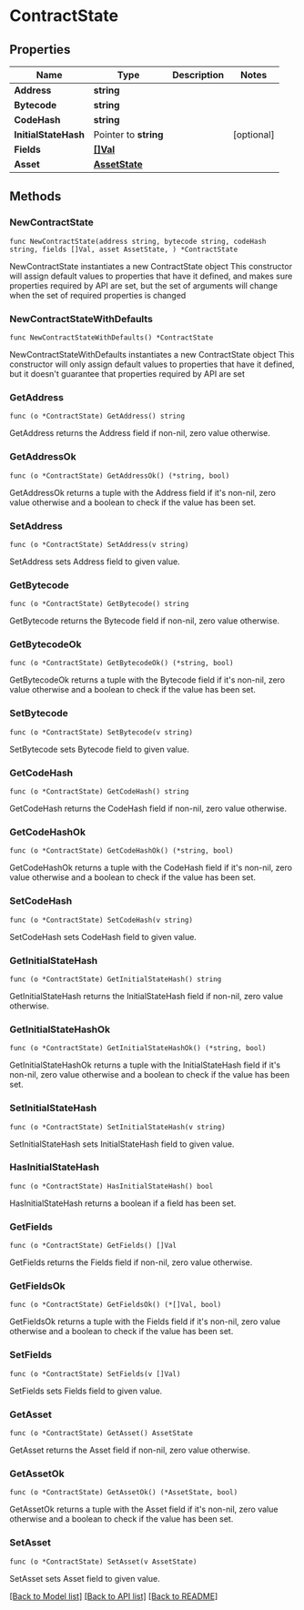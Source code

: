 # ContractState

## Properties

Name | Type | Description | Notes
------------ | ------------- | ------------- | -------------
**Address** | **string** |  | 
**Bytecode** | **string** |  | 
**CodeHash** | **string** |  | 
**InitialStateHash** | Pointer to **string** |  | [optional] 
**Fields** | [**[]Val**](Val.md) |  | 
**Asset** | [**AssetState**](AssetState.md) |  | 

## Methods

### NewContractState

`func NewContractState(address string, bytecode string, codeHash string, fields []Val, asset AssetState, ) *ContractState`

NewContractState instantiates a new ContractState object
This constructor will assign default values to properties that have it defined,
and makes sure properties required by API are set, but the set of arguments
will change when the set of required properties is changed

### NewContractStateWithDefaults

`func NewContractStateWithDefaults() *ContractState`

NewContractStateWithDefaults instantiates a new ContractState object
This constructor will only assign default values to properties that have it defined,
but it doesn't guarantee that properties required by API are set

### GetAddress

`func (o *ContractState) GetAddress() string`

GetAddress returns the Address field if non-nil, zero value otherwise.

### GetAddressOk

`func (o *ContractState) GetAddressOk() (*string, bool)`

GetAddressOk returns a tuple with the Address field if it's non-nil, zero value otherwise
and a boolean to check if the value has been set.

### SetAddress

`func (o *ContractState) SetAddress(v string)`

SetAddress sets Address field to given value.


### GetBytecode

`func (o *ContractState) GetBytecode() string`

GetBytecode returns the Bytecode field if non-nil, zero value otherwise.

### GetBytecodeOk

`func (o *ContractState) GetBytecodeOk() (*string, bool)`

GetBytecodeOk returns a tuple with the Bytecode field if it's non-nil, zero value otherwise
and a boolean to check if the value has been set.

### SetBytecode

`func (o *ContractState) SetBytecode(v string)`

SetBytecode sets Bytecode field to given value.


### GetCodeHash

`func (o *ContractState) GetCodeHash() string`

GetCodeHash returns the CodeHash field if non-nil, zero value otherwise.

### GetCodeHashOk

`func (o *ContractState) GetCodeHashOk() (*string, bool)`

GetCodeHashOk returns a tuple with the CodeHash field if it's non-nil, zero value otherwise
and a boolean to check if the value has been set.

### SetCodeHash

`func (o *ContractState) SetCodeHash(v string)`

SetCodeHash sets CodeHash field to given value.


### GetInitialStateHash

`func (o *ContractState) GetInitialStateHash() string`

GetInitialStateHash returns the InitialStateHash field if non-nil, zero value otherwise.

### GetInitialStateHashOk

`func (o *ContractState) GetInitialStateHashOk() (*string, bool)`

GetInitialStateHashOk returns a tuple with the InitialStateHash field if it's non-nil, zero value otherwise
and a boolean to check if the value has been set.

### SetInitialStateHash

`func (o *ContractState) SetInitialStateHash(v string)`

SetInitialStateHash sets InitialStateHash field to given value.

### HasInitialStateHash

`func (o *ContractState) HasInitialStateHash() bool`

HasInitialStateHash returns a boolean if a field has been set.

### GetFields

`func (o *ContractState) GetFields() []Val`

GetFields returns the Fields field if non-nil, zero value otherwise.

### GetFieldsOk

`func (o *ContractState) GetFieldsOk() (*[]Val, bool)`

GetFieldsOk returns a tuple with the Fields field if it's non-nil, zero value otherwise
and a boolean to check if the value has been set.

### SetFields

`func (o *ContractState) SetFields(v []Val)`

SetFields sets Fields field to given value.


### GetAsset

`func (o *ContractState) GetAsset() AssetState`

GetAsset returns the Asset field if non-nil, zero value otherwise.

### GetAssetOk

`func (o *ContractState) GetAssetOk() (*AssetState, bool)`

GetAssetOk returns a tuple with the Asset field if it's non-nil, zero value otherwise
and a boolean to check if the value has been set.

### SetAsset

`func (o *ContractState) SetAsset(v AssetState)`

SetAsset sets Asset field to given value.



[[Back to Model list]](../README.md#documentation-for-models) [[Back to API list]](../README.md#documentation-for-api-endpoints) [[Back to README]](../README.md)


